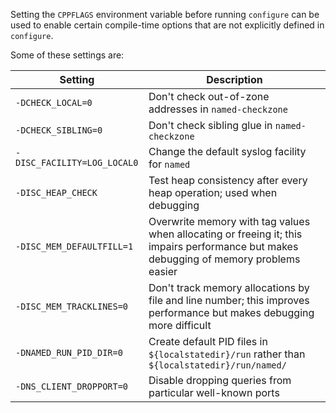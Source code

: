 <!--
Copyright (C) Internet Systems Consortium, Inc. ("ISC")

SPDX-License-Identifier: MPL-2.0

This Source Code Form is subject to the terms of the Mozilla Public
License, v. 2.0.  If a copy of the MPL was not distributed with this
file, you can obtain one at https://mozilla.org/MPL/2.0/.

See the COPYRIGHT file distributed with this work for additional
information regarding copyright ownership.
-->
Setting the `CPPFLAGS` environment variable before running `configure`
can be used to enable certain compile-time options that are not
explicitly defined in `configure`.

Some of these settings are:

| Setting                      | Description                                                                                                                            |
| ---------------------------- | -------------------------------------------------------------------------------------------------------------------------------------- |
| `-DCHECK_LOCAL=0`            | Don't check out-of-zone addresses in `named-checkzone`                                                                                 |
| `-DCHECK_SIBLING=0`          | Don't check sibling glue in `named-checkzone`                                                                                          |
| `-DISC_FACILITY=LOG_LOCAL0`  | Change the default syslog facility for `named`                                                                                         |
| `-DISC_HEAP_CHECK`           | Test heap consistency after every heap operation; used when debugging                                                                  |
| `-DISC_MEM_DEFAULTFILL=1`    | Overwrite memory with tag values when allocating or freeing it; this impairs performance but makes debugging of memory problems easier |
| `-DISC_MEM_TRACKLINES=0`     | Don't track memory allocations by file and line number; this improves performance but makes debugging more difficult                   |
| `-DNAMED_RUN_PID_DIR=0`      | Create default PID files in `${localstatedir}/run` rather than `${localstatedir}/run/named/`                                           |
| `-DNS_CLIENT_DROPPORT=0`     | Disable dropping queries from particular well-known ports                                                                              |
